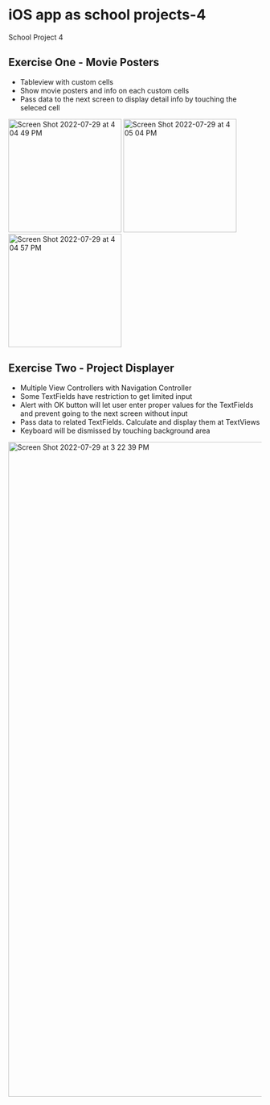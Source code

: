 # iOS app as school projects-4
 School Project 4
## Exercise One - Movie Posters
- Tableview with custom cells
- Show movie posters and info on each custom cells
- Pass data to the next screen to display detail info by touching the seleced cell


<img width="225" alt="Screen Shot 2022-07-29 at 4 04 49 PM" src="https://user-images.githubusercontent.com/37741042/181835455-0c4a7d80-f89e-494d-971d-3f794c04d00b.png"> <img width="225" alt="Screen Shot 2022-07-29 at 4 05 04 PM" src="https://user-images.githubusercontent.com/37741042/181835505-cee50ac5-4388-4dff-965f-105dee6447c4.png"> <img width="225" alt="Screen Shot 2022-07-29 at 4 04 57 PM" src="https://user-images.githubusercontent.com/37741042/181835527-495a45ef-2e9b-4eee-8d8d-cbb992460e68.png">


## Exercise Two - Project Displayer
- Multiple View Controllers with Navigation Controller
- Some TextFields have restriction to get limited input
- Alert with OK button will let user enter proper values for the TextFields and prevent going to the next screen without input
- Pass data to related TextFields. Calculate and display them at TextViews
- Keyboard will be dismissed by touching background area


<img width="1300" alt="Screen Shot 2022-07-29 at 3 22 39 PM" src="https://user-images.githubusercontent.com/37741042/181830021-e7306305-4c74-486f-9e40-52359215b3f4.png">


